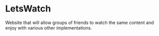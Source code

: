 # LetsWatch

Website that will allow groups of friends to watch the same content and enjoy with various other implementations.
 
